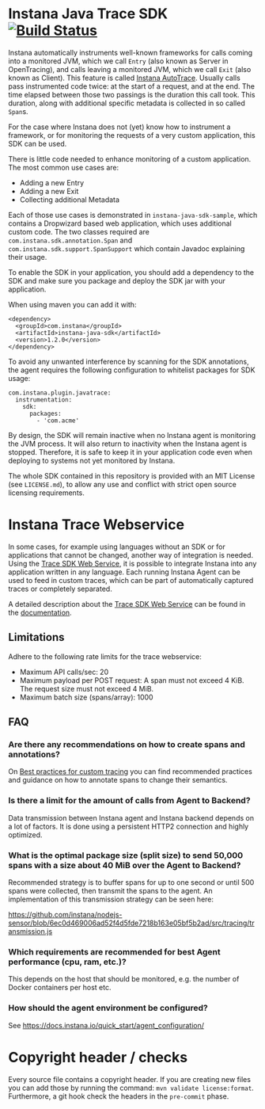 # Instana Java Trace SDK &nbsp; [![Build Status](https://travis-ci.org/instana/instana-java-sdk.svg?branch=master)](https://travis-ci.org/instana/instana-java-sdk)

Instana automatically instruments well-known frameworks for calls coming into a
monitored JVM, which we call `Entry` (also known as Server in OpenTracing), and
calls leaving a monitored JVM, which we call `Exit` (also known as Client). This
feature is called [Instana AutoTrace](https://www.instana.com/docs/tracing/instana-autotrace).
Usually calls pass instrumented code twice: at the start of a request, and at
the end. The time elapsed between those two passings is the duration this call
took.
This duration, along with additional specific metadata is collected in so called
`Span`s.

For the case where Instana does not (yet) know how to instrument a framework,
or for monitoring the requests of a very custom application, this SDK can be
used.

There is little code needed to enhance monitoring of a custom application.
The most common use cases are:

* Adding a new Entry
* Adding a new Exit
* Collecting additional Metadata

Each of those use cases is demonstrated in `instana-java-sdk-sample`, which
contains a Dropwizard based web application, which uses additional custom code.
The two classes required are `com.instana.sdk.annotation.Span` and
`com.instana.sdk.support.SpanSupport` which contain Javadoc explaining their
usage.

To enable the SDK in your application, you should add a dependency to the SDK
and make sure you package and deploy the SDK jar with your application.

When using maven you can add it with:

```
<dependency>
  <groupId>com.instana</groupId>
  <artifactId>instana-java-sdk</artifactId>
  <version>1.2.0</version>
</dependency>
```

To avoid any unwanted interference by scanning for the SDK annotations, the
agent requires the following configuration to whitelist packages for SDK usage:

```
com.instana.plugin.javatrace:
  instrumentation:
    sdk:
      packages:
        - 'com.acme'
```

By design, the SDK will remain inactive when no Instana agent is monitoring the
JVM process. It will also return to inactivity when the Instana agent is
stopped. Therefore, it is safe to keep it in your application code even when
deploying to systems not yet monitored by Instana.

The whole SDK contained in this repository is provided with an MIT License
(see `LICENSE.md`), to allow any use and conflict with strict open source
licensing requirements.

# Instana Trace Webservice

In some cases, for example using languages without an SDK or for applications that cannot be changed,
another way of integration is needed. Using the [Trace SDK Web Service](https://www.instana.com/docs/api/agent/#trace-sdk-web-service),
it is possible to integrate Instana into any application written in any language.
Each running Instana Agent can be used to feed in custom traces, which can be part of automatically
captured traces or completely separated.

A detailed description about the [Trace SDK Web Service](https://www.instana.com/docs/api/agent/#trace-sdk-web-service)
can be found in the [documentation](https://www.instana.com/docs/api/agent/#trace-sdk-web-service).

## Limitations

Adhere to the following rate limits for the trace webservice:

* Maximum API calls/sec: 20
* Maximum payload per POST request: A span must not exceed 4 KiB. The request size must not exceed 4 MiB.
* Maximum batch size (spans/array): 1000

## FAQ

### Are there any recommendations on how to create spans and annotations?
On [Best practices for custom tracing](https://www.instana.com/docs/tracing/custom-best-practices/)
you can find recommended practices and guidance on how to annotate spans to change their semantics.

### Is there a limit for the amount of calls from Agent to Backend?
Data transmission between Instana agent and Instana backend depends on a lot of factors. It is done using a persistent HTTP2 connection and highly optimized.

### What is the optimal package size (split size) to send 50,000 spans with a size about 40 MiB over the Agent to Backend?
Recommended strategy is to buffer spans for up to one second or until 500 spans were collected, then transmit the spans to the agent. An implementation of this transmission strategy can be seen here:

https://github.com/instana/nodejs-sensor/blob/6ec0d469006ad52f4d5fde7218b163e05bf5b2ad/src/tracing/transmission.js

### Which requirements are recommended for best Agent performance (cpu, ram, etc.)?
This depends on the host that should be monitored, e.g. the number of Docker containers per host etc.

### How should the agent environment be configured?
See https://docs.instana.io/quick_start/agent_configuration/

# Copyright header / checks

Every source file contains a copyright header. If you are creating new files you can add those by running the command: `mvn validate license:format`.
Furthermore, a git hook check the headers in the `pre-commit` phase.
